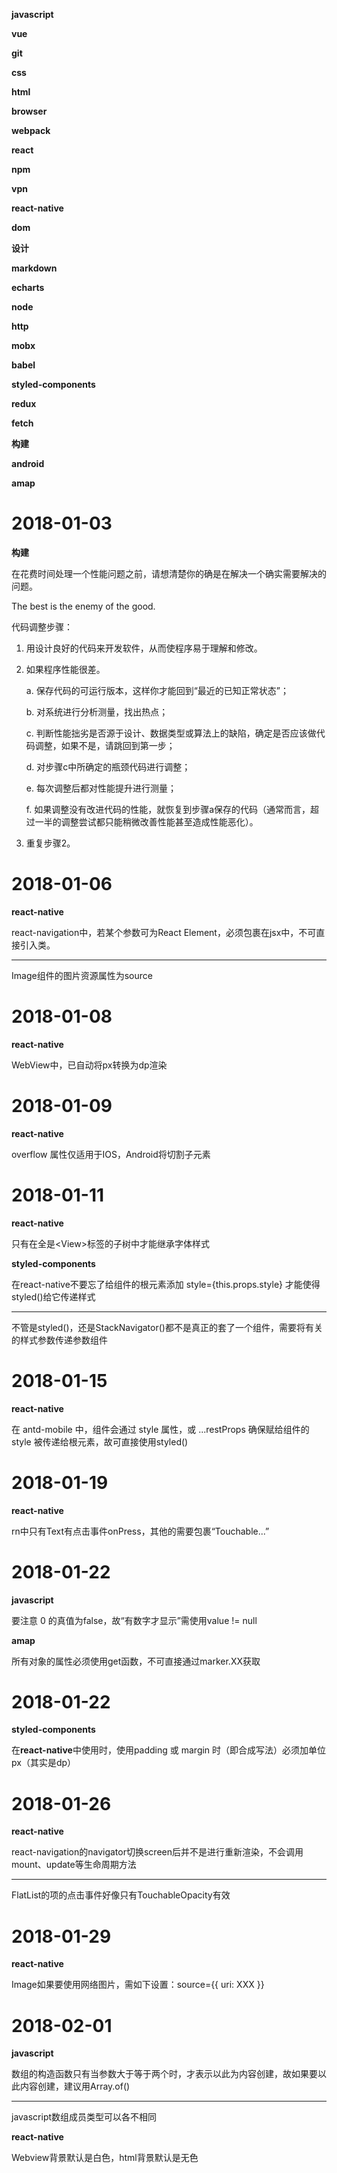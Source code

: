 **javascript**

**vue**

**git**

**css**

**html**

**browser**

**webpack**

**react**

**npm**

**vpn**

**react-native**

**dom**

**设计**

**markdown**

**echarts**

**node**

**http**

**mobx**

**babel**

**styled-components**

**redux**

**fetch**

**构建**

**android**

**amap**

# 2018-01-03

**构建**

在花费时间处理一个性能问题之前，请想清楚你的确是在解决一个确实需要解决的问题。

The best is the enemy of the good.

代码调整步骤：

1. 用设计良好的代码来开发软件，从而使程序易于理解和修改。

2. 如果程序性能很差。

   a. 保存代码的可运行版本，这样你才能回到“最近的已知正常状态”；

   b. 对系统进行分析测量，找出热点；

   c. 判断性能拙劣是否源于设计、数据类型或算法上的缺陷，确定是否应该做代码调整，如果不是，请跳回到第一步；

   d. 对步骤c中所确定的瓶颈代码进行调整；

   e. 每次调整后都对性能提升进行测量；

   f. 如果调整没有改进代码的性能，就恢复到步骤a保存的代码（通常而言，超过一半的调整尝试都只能稍微改善性能甚至造成性能恶化）。

3. 重复步骤2。

# 2018-01-06

**react-native**

react-navigation中，若某个参数可为React Element，必须包裹在jsx中，不可直接引入类。

---

Image组件的图片资源属性为source

# 2018-01-08

**react-native**

WebView中，已自动将px转换为dp渲染

# 2018-01-09

**react-native**

overflow 属性仅适用于IOS，Android将切割子元素

# 2018-01-11

**react-native**

只有在全是\<View>标签的子树中才能继承字体样式

**styled-components**

在react-native不要忘了给组件的根元素添加 style={this.props.style} 才能使得styled()给它传递样式

---

不管是styled()，还是StackNavigator()都不是真正的套了一个组件，需要将有关的样式参数传递参数组件

# 2018-01-15

**react-native**

在 antd-mobile 中，组件会通过 style 属性，或 ...restProps 确保赋给组件的 style 被传递给根元素，故可直接使用styled()

# 2018-01-19

**react-native**

rn中只有Text有点击事件onPress，其他的需要包裹“Touchable...”

# 2018-01-22

**javascript**

要注意 0 的真值为false，故“有数字才显示”需使用value != null

**amap**

所有对象的属性必须使用get函数，不可直接通过marker.XX获取

# 2018-01-22

**styled-components**

在**react-native**中使用时，使用padding 或 margin 时（即合成写法）必须加单位px（其实是dp）

# 2018-01-26

**react-native**

react-navigation的navigator切换screen后并不是进行重新渲染，不会调用mount、update等生命周期方法

---

FlatList的项的点击事件好像只有TouchableOpacity有效

# 2018-01-29

**react-native**

Image如果要使用网络图片，需如下设置：source={{ uri: XXX }}

# 2018-02-01

**javascript**

数组的构造函数只有当参数大于等于两个时，才表示以此为内容创建，故如果要以此内容创建，建议用Array.of()

---

javascript数组成员类型可以各不相同

**react-native**

Webview背景默认是白色，html背景默认是无色